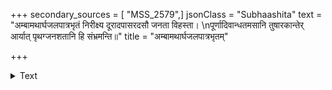 +++
secondary_sources = [ "MSS_2579",]
jsonClass = "Subhaashita"
text = "अम्बामथार्घजलपात्रभृतं निरीक्ष्य दूरादपासरदसौ जनता विहस्ता।  \nपूर्णादिवान्धतमसानि तुषारकान्तेर् आर्यात् पृथग्जनशतानि हि संभ्रमन्ति॥"
title = "अम्बामथार्घजलपात्रभृतम्"

+++

<details><summary>Text</summary>

अम्बामथार्घजलपात्रभृतं निरीक्ष्य दूरादपासरदसौ जनता विहस्ता।  
पूर्णादिवान्धतमसानि तुषारकान्तेर् आर्यात् पृथग्जनशतानि हि संभ्रमन्ति॥
</details>

